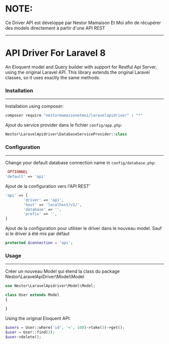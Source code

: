 # NOTE:
Ce Driver API est développé par Nestor Mamaison Et Moi afin de récupérer des models directement à partir d'une API REST 

----------------------

# API Driver For Laravel 8

An Eloquent model and Query builder with support for Restful Api Server, using the original Laravel API. This library extends the original Laravel classes, so it uses exactly the same methods.


### Installation
---------------
Installation using composer:
```bash
composer require "nestormamaisonetmoi/laravelapidriver" : "*"
```

Ajout du service provider dans le fichier `config/app.php`:
```php
Nestor\LaravelApidriver\DatabaseServiceProvider::class
```

### Configuration
----------------
Change your default database connection name in `config/database.php`:

```php 
 OPTIONNEL
'default' => 'api'
```

Ajout de la configuration vers l'API REST'

```php
'api' => [
        'driver' => 'api',
        'host' => 'localhost/v1/',
        'database' => '',
        'prefix' => '',
]
```

Ajout de la configuration pour utiliser le driver dans le nouveau model. Sauf si le driver à été mis par défaut
```php
protected $connection = 'api';
```
### Usage
--------

Créer un nouveau Model qui étend la class du package Nestor\LaravelApiDriver\Model\Model

```php
use Nestor\LaravelApidriver\Model\Model;

class User extends Model
{

}
```

Using the original Eloquent API:

```php
$users = User::where('id', '<', 100)->take(3)->get();
$user = User::find(3);
$user->delete();
```
